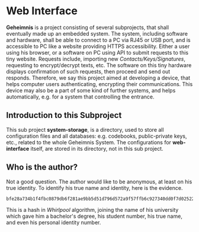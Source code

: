 Web Interface
=============

**Geheimnis** is a project consisting of several subprojects, that shall eventually made up an embedded system.
The system, including software and hardware, shall be able to connect to a PC via RJ45 or USB port, and is accessible to PC like a website providing HTTPS accessibility.
Either a user using his browser, or a software on PC using API to submit requests to this tiny website. Requests include, importing new _Contacts/Keys/Signatures_, requesting to encrypt/decrypt texts, etc. The software on this tiny hardware displays confirmation of such requests, then proceed and send out responds. Therefore, we say this project aimed at developing a device, that helps computer users authenticating, encrypting their communications. This device may also be a part of some kind of further systems, and helps automatically, e.g. for a system that controlling the entrance.

Introduction to this Subproject
-------------------------------

This sub project **system-storage**, is a directory, used to store all configuration files and all databases: e.g. codebooks, public-private keys, etc., related to the whole Geheimnis System.
The configurations for **web-interface** itself, are stored in its directory, not in this sub project.

Who is the author?
------------------
Not a good question. The author would like to be anonymous, at least on his true identity. To identify his true name and identity, here is the evidence.

    bfe28a734b1f4fbc0879db6f281ae9bb5d51d796d572a9f57ffb6c927340dd0f7d025228c9cb83e511978f70f36ce2eba12daf34a0befebf8f0bf1369857be5d

This is a hash in _Whirlpool_ algorithm, joining the name of his university which gave him a bachelor's degree, his student number, his true name, and even his personal identity number.
